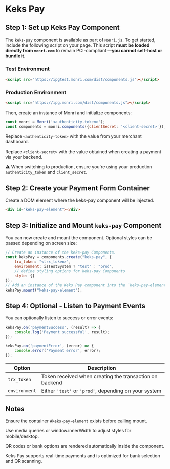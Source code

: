 # Keks Pay

## Step 1: Set up Keks Pay Component

The `keks-pay` component is available as part of `Monri.js`. To get started, include the following script on your page.
This script **must be loaded directly from `monri.com`** to remain PCI-compliant —**you cannot self-host or bundle it**.

### Test Environment

```html
<script src="https://ipgtest.monri.com/dist/components.js"></script>
```

### Production Environment

```html
<script src="https://ipg.monri.com/dist/components.js"></script>
```

Then, create an instance of Monri and initialize components:

```js
const monri = Monri('<authenticity-token>');
const components = monri.components({clientSecret: '<client-secret>'});
```

Replace ```<authenticity-token>``` with the value from your merchant dashboard.

Replace ```<client-secret>``` with the value obtained when creating a payment via your backend.

⚠️ When switching to production, ensure you're using your production ```authenticity_token``` and ```client_secret```.

## Step 2: Create your Payment Form Container

Create a DOM element where the keks-pay component will be injected.

```html
<div id="keks-pay-element"></div>
```

## Step 3: Initialize and Mount `keks-pay` Component

You can now create and mount the component. Optional styles can be passed depending on screen size:

```javascript
// Create an instance of the keks-pay Components.
const keksPay = components.create("keks-pay", {
    trx_token: "<trx_token>",
    environment: isTestSystem ? "test" : "prod",
    // define styling options for keks-pay Components
    style: {}
});
// Add an instance of the Keks Pay component into the `keks-pay-element` <div>.
keksPay.mount("keks-pay-element");
```

## Step 4: Optional - Listen to Payment Events

You can optionally listen to success or error events:

```js
keksPay.on('paymentSuccess', (result) => {
    console.log('Payment successful', result);
});

keksPay.on('paymentError', (error) => {
    console.error('Payment error', error);
});
```

| Option        | Description                                             |
|---------------|---------------------------------------------------------|
| `trx_token`   | Token received when creating the transaction on backend |
| `environment` | Either `'test'` or `'prod'`, depending on your system   |

## Notes

Ensure the container `#keks-pay-element` exists before calling mount.

Use media queries or window.innerWidth to adjust styles for mobile/desktop.

QR codes or bank options are rendered automatically inside the component.

Keks Pay supports real-time payments and is optimized for bank selection and QR scanning.